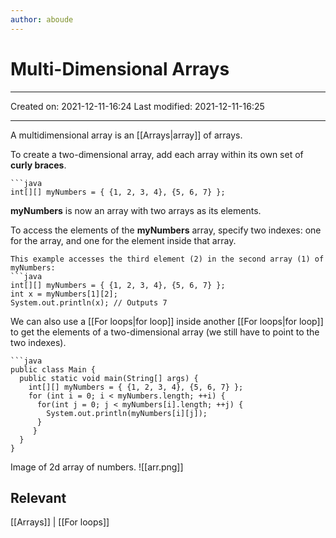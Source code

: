 ```yaml
---
author: aboude
---
```

# Multi-Dimensional Arrays
___

Created on: 2021-12-11-16:24
Last modified: 2021-12-11-16:25

___

A multidimensional array is an [[Arrays|array]] of arrays.

To create a two-dimensional array, add each array within its own set of **curly braces**.

```ad-example
```java
int[][] myNumbers = { {1, 2, 3, 4}, {5, 6, 7} };
```
**myNumbers** is now an array with two arrays as its elements.

To access the elements of the **myNumbers** array, specify two indexes: one for the array, and one for the element inside that array.

```ad-example
This example accesses the third element (2) in the second array (1) of myNumbers:
```java
int[][] myNumbers = { {1, 2, 3, 4}, {5, 6, 7} };
int x = myNumbers[1][2];
System.out.println(x); // Outputs 7
```

We can also use a [[For loops|for loop]] inside another [[For loops|for loop]] to get the elements of a two-dimensional array (we still have to point to the two indexes).

```ad-example
```java
public class Main {
  public static void main(String[] args) {
    int[][] myNumbers = { {1, 2, 3, 4}, {5, 6, 7} };
    for (int i = 0; i < myNumbers.length; ++i) {
      for(int j = 0; j < myNumbers[i].length; ++j) {
        System.out.println(myNumbers[i][j]);
      }    
	 }
  }
}
```

Image of 2d array of numbers.
![[arr.png]]
## Relevant 
[[Arrays]] | [[For loops]]